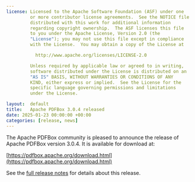 ```yaml
---
license: Licensed to the Apache Software Foundation (ASF) under one
         or more contributor license agreements.  See the NOTICE file
         distributed with this work for additional information
         regarding copyright ownership.  The ASF licenses this file
         to you under the Apache License, Version 2.0 (the
         "License"); you may not use this file except in compliance
         with the License.  You may obtain a copy of the License at

           http://www.apache.org/licenses/LICENSE-2.0

         Unless required by applicable law or agreed to in writing,
         software distributed under the License is distributed on an
         "AS IS" BASIS, WITHOUT WARRANTIES OR CONDITIONS OF ANY
         KIND, either express or implied.  See the License for the
         specific language governing permissions and limitations
         under the License.

layout:  default
title:   Apache PDFBox 3.0.4 released
date: 2025-01-23 00:00:00 +00:00
categories: [release, news]
---
```


The Apache PDFBox community is pleased to announce the release of
Apache PDFBox version 3.0.4. It is available for download at:

[https://pdfbox.apache.org/download.html](https://pdfbox.apache.org/download.html)

See the [full release notes](https://issues.apache.org/jira/secure/ReleaseNote.jspa?projectId=12310760&version=12354996) for details about this release.
